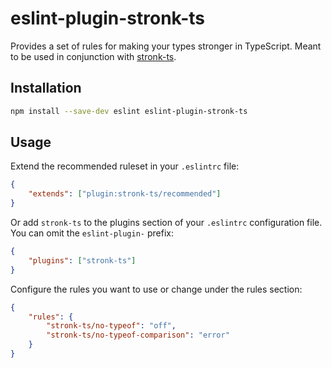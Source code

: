 # eslint-plugin-stronk-ts

Provides a set of rules for making your types stronger in TypeScript. Meant to be used in
conjunction with [stronk-ts](https://github.com/trvswgnr/stronk-ts).

## Installation

```sh
npm install --save-dev eslint eslint-plugin-stronk-ts
```

## Usage

Extend the recommended ruleset in your `.eslintrc` file:

```json
{
    "extends": ["plugin:stronk-ts/recommended"]
}
```

Or add `stronk-ts` to the plugins section of your `.eslintrc` configuration file. You can omit the
`eslint-plugin-` prefix:

```json
{
    "plugins": ["stronk-ts"]
}
```

Configure the rules you want to use or change under the rules section:

```json
{
    "rules": {
        "stronk-ts/no-typeof": "off",
        "stronk-ts/no-typeof-comparison": "error"
    }
}
```

